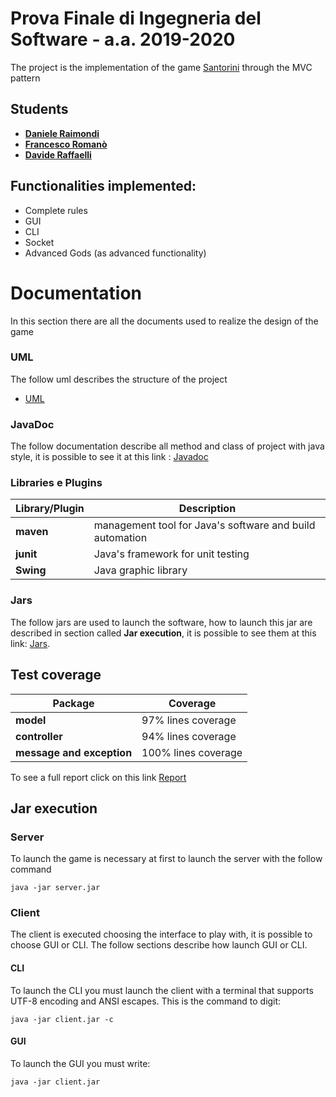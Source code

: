 # Prova Finale di Ingegneria del Software - a.a. 2019-2020

The project is the implementation of the game [Santorini](http://www.craniocreations.it/prodotto/santorini/) through 
the MVC pattern

## Students
- [__Daniele Raimondi__](https://github.com/OGray98)
- [__Francesco Romanò__](https://github.com/romano-francesco)
- [__Davide Raffaelli__](https://github.com/daxus4)

## Functionalities implemented:
- Complete rules
- GUI
- CLI
- Socket
- Advanced Gods (as advanced functionality)

# Documentation
In this section there are all the documents used to realize the design of the game

### UML
The follow uml describes the structure of the project
- [UML](https://github.com/OGray98/ing-sw-2020-Raimondi-Romano-Raffaelli/tree/master/deliveries/uml)


### JavaDoc
The follow documentation describe all method and class of project with java style, it is possible to see it at this link : [Javadoc](https://github.com/OGray98/ing-sw-2020-Raimondi-Romano-Raffaelli/tree/master/deliveries/javadoc)

### Libraries e Plugins
|Library/Plugin|Description|
|---------------|-----------|
|__maven__|management tool for Java's software and build automation|
|__junit__|Java's framework for unit testing|
|__Swing__|Java graphic library|


### Jars
The follow jars are used to launch the software, how to launch this jar are described in section called __Jar execution__, it is possible to see them at this link: [Jars](https://github.com/OGray98/ing-sw-2020-Raimondi-Romano-Raffaelli/tree/master/deliveries/jar).


## Test coverage

|Package|Coverage|
|---------------|-----------|
|__model__| 97% lines coverage|
|__controller__|94% lines coverage|
|__message and exception__|100% lines coverage|

To see a full report click on this link [Report](https://github.com/OGray98/ing-sw-2020-Raimondi-Romano-Raffaelli/tree/master/deliveries/report)

## Jar execution

### Server
To launch the game is necessary at first to launch the server with the follow command

```
java -jar server.jar
```

### Client
The client is executed choosing the interface to play with, it is possible to choose GUI or CLI.
The follow sections describe how launch GUI or CLI.

#### CLI
To launch the CLI you must launch the client with a terminal that supports UTF-8 encoding and ANSI escapes.
This is the command to digit:
```
java -jar client.jar -c
```
#### GUI
To launch the GUI you must write:
```
java -jar client.jar 
```
